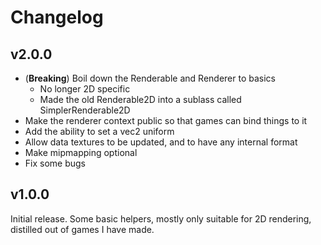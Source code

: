 # Changelog

## v2.0.0
- (**Breaking**) Boil down the Renderable and Renderer to basics
  - No longer 2D specific
  - Made the old Renderable2D into a sublass called SimplerRenderable2D
- Make the renderer context public so that games can bind things to it
- Add the ability to set a vec2 uniform
- Allow data textures to be updated, and to have any internal format
- Make mipmapping optional
- Fix some bugs

## v1.0.0
Initial release. Some basic helpers, mostly only suitable for 2D rendering, distilled out of games I have made.

